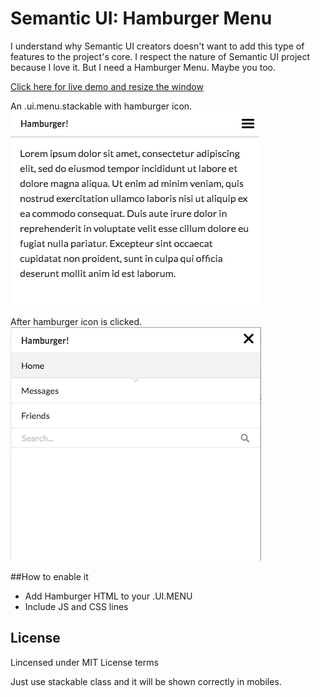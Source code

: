# Semantic UI: Hamburger Menu

I understand why Semantic UI creators doesn't want to add this type of features to the project's core. I respect the nature of Semantic UI project because I love it. But I need a Hamburger Menu. Maybe you too.

[Click here for live demo and resize the window](http://htmlpreview.github.io/?https://github.com/natzar/semantic-ui-hamburger/blob/master/index.html)

An .ui.menu.stackable with hamburger icon.
![](screenshot.png?raw=true)


After hamburger icon is clicked.
![](screenshot2.png?raw=true)

##How to enable it
- Add Hamburger HTML to your .UI.MENU
- Include JS and CSS lines

## License

Lincensed under MIT License terms


Just use stackable class and it will be shown correctly in mobiles.


